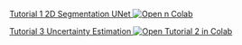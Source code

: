 [Tutorial 1 2D Segmentation UNet ![Open n Colab](https://colab.research.google.com/assets/colab-badge.svg)](https://colab.research.google.com/github/ivadomed/ivadomed/blob/yd/incorporating_colab_tutorials/testing/tutorial/tutorial_1_2d_segmentation_unet.ipynb)

[Tutorial 3 Uncertainty Estimation ![Open Tutorial 2 in Colab](https://colab.research.google.com/assets/colab-badge.svg)](https://colab.research.google.com/github/ivadomed/ivadomed/blob/yd/incorporating_colab_tutorials/testing/tutorial/tutorial_3_uncertainty_estimation.ipynb)
